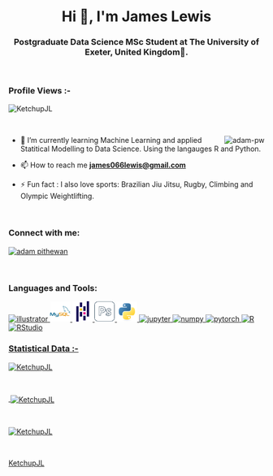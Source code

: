 <h1 align="center">Hi 👋, I'm James Lewis</h1>
<h3 align="center">Postgraduate Data Science MSc Student at The University of Exeter, United Kingdom🌟.</h3>

<br>

<p align="right"> <h3>Profile Views :-</h3> <img src="https://komarev.com/ghpvc/?username=KetchupJL&label=Profile%20views&color=0e75b6&style=flat"
    alt="KetchupJL" /> 
  </p>

<br>

<p><img align="right" src="https://github.com/Adam-pw/Adam-pw/blob/main/animation_500_kxa883sd.gif" alt="adam-pw" /></p>


- 🌱 I’m currently learning Machine Learning and applied Statitical Modelling to Data Science. Using the langauges R and Python.

- 📫 How to reach me **james066lewis@gmail.com**

- ⚡ Fun fact : I also love sports: Brazilian Jiu Jitsu, Rugby, Climbing and Olympic Weightlifting.

<br>

<h3 align="left">Connect with me:</h3>
<p align="left">
  <a href="https://www.linkedin.com/in/james-lewis3/" target="blank"><img align="center"
      src="https://raw.githubusercontent.com/rahuldkjain/github-profile-readme-generator/master/src/images/icons/Social/linked-in-alt.svg"
      alt="adam pithewan" height="30" width="40" /></a>
</p>

<br>

<h3 align="left">Languages and Tools:</h3>
<p align="left"> 
     <a href="https://www.adobe.com/in/products/illustrator.html"
    target="_blank" rel="noreferrer"> <img
      src="https://www.vectorlogo.zone/logos/adobe_illustrator/adobe_illustrator-icon.svg" alt="illustrator" width="40"
      height="40" /> </a> <a href="https://www.mysql.com/" target="_blank" rel="noreferrer"> <img
      src="https://raw.githubusercontent.com/devicons/devicon/master/icons/mysql/mysql-original-wordmark.svg"
      alt="mysql" width="40" height="40" /> </a> <a href="https://pandas.pydata.org/" target="_blank" rel="noreferrer">
    <img
      src="https://raw.githubusercontent.com/devicons/devicon/2ae2a900d2f041da66e950e4d48052658d850630/icons/pandas/pandas-original.svg"
      alt="pandas" width="40" height="40" /> </a> <a href="https://www.photoshop.com/en" target="_blank"
    rel="noreferrer"> <img
      src="https://raw.githubusercontent.com/devicons/devicon/master/icons/photoshop/photoshop-line.svg" alt="photoshop"
      width="40" height="40" /> </a> <a href="https://www.python.org" target="_blank" rel="noreferrer"> <img
      src="https://raw.githubusercontent.com/devicons/devicon/master/icons/python/python-original.svg" alt="python"
      width="40" height="40" /> </a> <a href="https://www.jupyter.org" target="_blank" rel="noreferrer"> <img
      src="https://cdn.jsdelivr.net/gh/devicons/devicon@latest/icons/jupyter/jupyter-original.svg" alt="jupyter"
      width="40" height="40" /> </a> <a href="https://www.numpy.org" target="_blank" rel="noreferrer"> <img
      src="https://cdn.jsdelivr.net/gh/devicons/devicon@latest/icons/numpy/numpy-original.svg" alt="numpy"
      width="40" height="40" /> </a> <a href="https://www.pytorch.org" target="_blank" rel="noreferrer"> <img
      src="https://cdn.jsdelivr.net/gh/devicons/devicon@latest/icons/pytorch/pytorch-original.svg" alt="pytorch"
      width="40" height="40" /> </a> <a href="https://www.R-project.org" target="_blank" rel="noreferrer"> <img
      src="https://cdn.jsdelivr.net/gh/devicons/devicon@latest/icons/r/r-original.svg" alt="R"
      width="40" height="40" /> </a> <a href="https://www.posit.co" target="_blank" rel="noreferrer"> <img
      src="https://cdn.jsdelivr.net/gh/devicons/devicon@latest/icons/rstudio/rstudio-original.svg" alt="RStudio"
      width="40" height="40" />

      

<br>

<h3>Statistical Data :-</h3>
<p><img align="center"
    src="https://github-readme-stats.vercel.app/api/top-langs?username=KetchupJL&show_icons=true&locale=en&bg_color=0d1117&text_color=ffffff&layout=compact"
    alt="KetchupJL" 
    bg_color=#808080/></p>

<br>

<p>&nbsp;<img align="center" src="https://github-readme-stats.vercel.app/api?username=KetchupJL&show_icons=true&locale=en&bg_color=0d1117&text_color=ffffff&repo=convoychat"
    alt="KetchupJL" /></p>

<br>

<p><img align="center" src="https://github-readme-streak-stats.herokuapp.com/?user=KetchupJL&theme=dark&background=0d1117&date_format=M%20j%5B%2C%20Y%5D" alt="KetchupJL" /></p>
      
<p align="left"> <a href="https://twitter.com/" target="blank"><img
      src="https://img.shields.io/twitter/follow/?logo=twitter&style=for-the-badge" alt="" /></a> </p>

[KetchupJL](https://github.com/KetchupJL)
